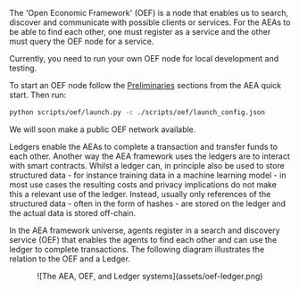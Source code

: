 The 'Open Economic Framework' (OEF) is a node that enables us to search, discover and communicate with possible clients or services. 
For the AEAs to be able to find each other, one must register as a service and the other must query the OEF node for a service. 

Currently, you need to run your own OEF node for local development and testing.

To start an OEF node follow the <a href="../quickstart/#preliminaries">Preliminaries</a> sections from the AEA quick start. Then run:

``` bash
python scripts/oef/launch.py -c ./scripts/oef/launch_config.json
```

We will soon make a public OEF network available.


Ledgers enable the AEAs to complete a transaction and transfer funds to each other. Another way the AEA framework uses 
the ledgers are to interact with smart contracts. Whilst a ledger can, in principle also be used to store structured data - for instance training data in a machine learning model - in most use cases the resulting costs and privacy implications do not make this a relevant use of the ledger. Instead, usually only references of the structured data - often in the form of hashes - are stored on the ledger and the actual data is stored off-chain.

In the AEA framework universe, agents register in a search and discovery service (OEF) that enables the agents to find each other and can use the ledger to complete transactions. The following diagram illustrates the relation to the OEF and a Ledger.


<center>![The AEA, OEF, and Ledger systems](assets/oef-ledger.png)</center>